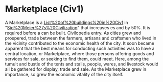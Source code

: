 # Marketplace (Civ1)

A Marketplace is a [List%20of%20buildings%20in%20Civ1](building) in "[Sid%20Meier%27s%20Civilization](Civilization)" that increases es and by 50%. It is required before a can be built.
Civilopedia entry.
As cities grew and prospered, trade between the farmers, artisans and craftsmen who lived in the vicinity contributed to the economic health of the city. It soon became apparent that the best means for conducting such activities was to have a central location, or Marketplace, where those persons offering goods and services for sale, or seeking to find them, could meet. Here, among the tumult and bustle of the tents and stalls, people, wares, and livestock would all be gathered for display, trade and sale. As the Marketplace grew in importance, so grew the economic vitality of the city itself.